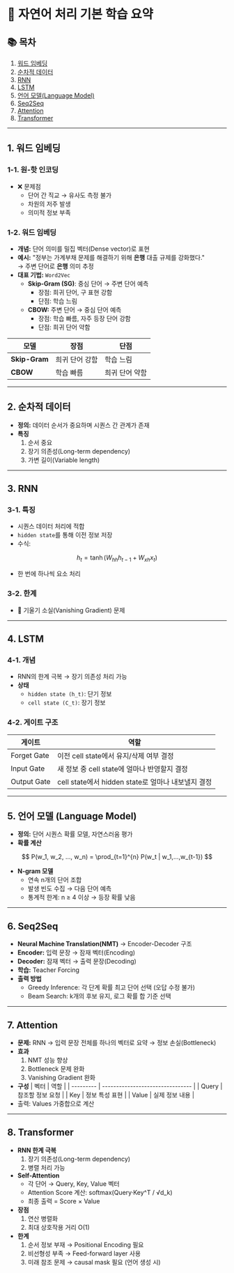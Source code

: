 # 🤖 자연어 처리 기본 학습 요약

## 📚 목차

1. [워드 임베딩](#1-워드-임베딩)  
2. [순차적 데이터](#2-순차적-데이터)  
3. [RNN](#3-rnn)  
4. [LSTM](#4-lstm)  
5. [언어 모델(Language Model)](#5-언어-모델-language-model)  
6. [Seq2Seq](#6-seq2seq)  
7. [Attention](#7-attention)  
8. [Transformer](#8-transformer)  

---

## 1. 워드 임베딩

### 1-1. 원-핫 인코딩
- ❌ 문제점
  - 단어 간 직교 → 유사도 측정 불가
  - 차원의 저주 발생
  - 의미적 정보 부족

### 1-2. 워드 임베딩
- **개념:** 단어 의미를 밀집 벡터(Dense vector)로 표현
- **예시:** "정부는 가계부채 문제를 해결하기 위해 **은행** 대출 규제를 강화했다."  
  → 주변 단어로 **은행** 의미 추정
- **대표 기법:** `Word2Vec`
  - **Skip-Gram (SG)**: 중심 단어 → 주변 단어 예측
    - 장점: 희귀 단어, 구 표현 강함  
    - 단점: 학습 느림
  - **CBOW:** 주변 단어 → 중심 단어 예측
    - 장점: 학습 빠름, 자주 등장 단어 강함  
    - 단점: 희귀 단어 약함

| 모델      | 장점                  | 단점           |
| --------- | ------------------- | -------------- |
| **Skip-Gram** | 희귀 단어 강함       | 학습 느림      |
| **CBOW**      | 학습 빠름            | 희귀 단어 약함 |

---

## 2. 순차적 데이터
- **정의:** 데이터 순서가 중요하며 시퀀스 간 관계가 존재
- **특징**
  1. 순서 중요
  2. 장기 의존성(Long-term dependency)
  3. 가변 길이(Variable length)

---

## 3. RNN

### 3-1. 특징
- 시퀀스 데이터 처리에 적합
- `hidden state`를 통해 이전 정보 저장
- 수식:

$$
h_t = \tanh(W_{hh} h_{t-1} + W_{xh} x_t)
$$


- 한 번에 하나씩 요소 처리

### 3-2. 한계
- 🔺 기울기 소실(Vanishing Gradient) 문제

---

## 4. LSTM

### 4-1. 개념
- RNN의 한계 극복 → 장기 의존성 처리 가능
- **상태**
  - `hidden state (h_t)`: 단기 정보
  - `cell state (C_t)`: 장기 정보

### 4-2. 게이트 구조

| 게이트        | 역할                                                   |
| ------------- | ------------------------------------------------------ |
| Forget Gate   | 이전 cell state에서 유지/삭제 여부 결정               |
| Input Gate    | 새 정보 중 cell state에 얼마나 반영할지 결정          |
| Output Gate   | cell state에서 hidden state로 얼마나 내보낼지 결정    |

---

## 5. 언어 모델 (Language Model)

- **정의:** 단어 시퀀스 확률 모델, 자연스러움 평가
- **확률 계산**
  
$$
P(w_1, w_2, ..., w_n) = \prod_{t=1}^{n} P(w_t | w_1,...,w_{t-1})
$$

- **N-gram 모델**
  - 연속 n개의 단어 조합
  - 발생 빈도 수집 → 다음 단어 예측
  - 통계적 한계: n ≥ 4 이상 → 등장 확률 낮음

---

## 6. Seq2Seq

- **Neural Machine Translation(NMT)** → Encoder-Decoder 구조
- **Encoder:** 입력 문장 → 잠재 벡터(Encoding)
- **Decoder:** 잠재 벡터 → 출력 문장(Decoding)
- **학습:** Teacher Forcing
- **출력 방법**
  - Greedy Inference: 각 단계 확률 최고 단어 선택 (오답 수정 불가)
  - Beam Search: k개의 후보 유지, 로그 확률 합 기준 선택

---

## 7. Attention

- **문제:** RNN → 입력 문장 전체를 하나의 벡터로 요약 → 정보 손실(Bottleneck)
- **효과**
  1. NMT 성능 향상
  2. Bottleneck 문제 완화
  3. Vanishing Gradient 완화
- **구성**
  | 벡터       | 역할                              |
  | --------- | -------------------------------- |
  | Query     | 참조할 정보 요청                   |
  | Key       | 정보 특성 표현                     |
  | Value     | 실제 정보 내용                     |
- 출력: Values 가중합으로 계산

---

## 8. Transformer

- **RNN 한계 극복**
  1. 장기 의존성(Long-term dependency)
  2. 병렬 처리 가능
- **Self-Attention**
  - 각 단어 → Query, Key, Value 벡터
  - Attention Score 계산: softmax(Query·Key^T / √d_k)
  - 최종 출력 = Score × Value
- **장점**
  1. 연산 병렬화
  2. 최대 상호작용 거리 O(1)
- **한계**
  1. 순서 정보 부재 → Positional Encoding 필요
  2. 비선형성 부족 → Feed-forward layer 사용
  3. 미래 참조 문제 → causal mask 필요 (언어 생성 시)
